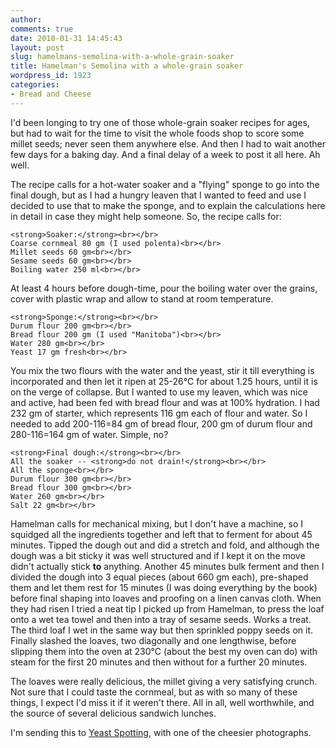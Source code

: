 ```yaml
---
author:
comments: true
date: 2010-01-31 14:45:43
layout: post
slug: hamelmans-semolina-with-a-whole-grain-soaker
title: Hamelman's Semolina with a whole-grain soaker
wordpress_id: 1923
categories:
- Bread and Cheese
---
```


I'd been longing to try one of those whole-grain soaker recipes for ages, but had to wait for the time to visit the whole foods shop to score some millet seeds; never seen them anywhere else. And then I had to wait another few days for a baking day. And a final delay of a week to post it all here. Ah well.

The recipe calls for a hot-water soaker and a "flying" sponge to go into the final dough, but as I had a hungry leaven that I wanted to feed and use I decided to use that to make the sponge, and to explain the calculations here in detail in case they might help someone. So, the recipe calls for:


    
    <strong>Soaker:</strong><br></br>
    Coarse cornmeal 80 gm (I used polenta)<br></br>
    Millet seeds 60 gm<br></br>
    Sesame seeds 60 gm<br></br>
    Boiling water 250 ml<br></br>
    

At least 4 hours before dough-time, pour the boiling water over the grains, cover with plastic wrap and allow to stand at room temperature.


    
    <strong>Sponge:</strong><br></br>
    Durum flour 200 gm<br></br>
    Bread flour 200 gm (I used "Manitoba")<br></br>
    Water 280 gm<br></br>
    Yeast 17 gm fresh<br></br>
    

You mix the two flours with the water and the yeast, stir it till everything is incorporated and then let it ripen at 25-26℃ for about 1.25 hours, until it is on the verge of collapse. But I wanted to use my leaven, which was nice and active, had been fed with bread flour and was at 100% hydration. I had 232 gm of starter, which represents 116 gm each of flour and water. So I needed to add 200-116=84 gm of bread flour, 200 gm of durum flour and 280-116=164 gm of water. Simple, no?


    
    <strong>Final dough:</strong><br></br>
    All the soaker -- <strong>do not drain!</strong><br></br>
    All the sponge<br></br>
    Durum flour 300 gm<br></br>
    Bread flour 300 gm<br></br>
    Water 260 gm<br></br>
    Salt 22 gm<br></br>
    

Hamelman calls for mechanical mixing, but I don't have a machine, so I squidged all the ingredients together and left that to ferment for about 45 minutes. Tipped the dough out and did a stretch and fold, and although the dough was a bit sticky it was well structured and if I kept it on the move didn't actually stick **to** anything. Another 45 minutes bulk ferment and then I divided the dough into 3 equal pieces (about 660 gm each), pre-shaped them and let them rest for 15 minutes (I was doing everything by the book) before final shaping into loaves and proofing on a linen canvas cloth. When they had risen I tried a neat tip I picked up from Hamelman, to press the loaf onto a wet tea towel and then into a tray of sesame seeds. Works a treat. The third loaf I wet in the same way but then sprinkled poppy seeds on it. Finally slashed the loaves, two diagonally and one lengthwise, before slipping them into the oven at 230℃ (about the best my oven can do) with steam for the first 20 minutes and then without for a further 20 minutes.

The loaves were really delicious, the millet giving a very satisfying crunch. Not sure that I could taste the cornmeal, but as with so many of these things, I expect I'd miss it if it weren't there. All in all, well worthwhile, and the source of several delicious sandwich lunches.

I'm sending this to [Yeast Spotting](http://www.wildyeastblog.com/category/yeastspotting/), with one of the cheesier photographs.
